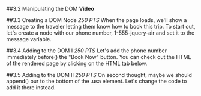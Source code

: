 ##3.2 Manipulating the DOM
**Video**

##3.3 Creating a DOM Node
_250 PTS_
When the page loads, we'll show a message to the traveler letting them know how to book this trip. To start out, let's create a <span> node with our phone number, 1-555-jquery-air and set it to the message variable.

##3.4 Adding to the DOM I
_250 PTS_
Let's add the phone number immediately before() the "Book Now" button. You can check out the HTML of the rendered page by clicking on the HTML tab below.

##3.5 Adding to the DOM II
_250 PTS_
On second thought, maybe we should append() our <span> to the bottom of the .usa element. Let's change the code to add it there instead.
